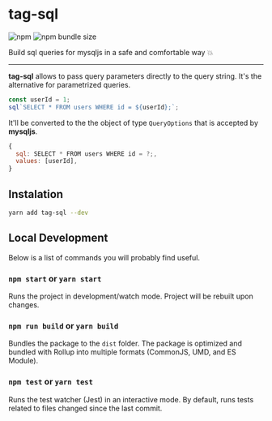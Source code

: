 # tag-sql

![npm](https://img.shields.io/npm/v/tag-sql.svg)
![npm bundle size](https://img.shields.io/bundlephobia/min/tag-sql.svg?color=purple)

Build sql queries for mysqljs in a safe and comfortable way 💥

---

**tag-sql** allows to pass query parameters directly to the query string.
It's the alternative for parametrized queries.

```js
const userId = 1;
sql`SELECT * FROM users WHERE id = ${userId};`;
```

It'll be converted to the the object of type `QueryOptions` that is accepted by **mysqljs**.

```js
{
  sql: SELECT * FROM users WHERE id = ?;,
  values: [userId],
}
```

## Instalation

```sh
yarn add tag-sql --dev
```

## Local Development

Below is a list of commands you will probably find useful.

### `npm start` or `yarn start`

Runs the project in development/watch mode. Project will be rebuilt upon changes.

### `npm run build` or `yarn build`

Bundles the package to the `dist` folder.
The package is optimized and bundled with Rollup into multiple formats (CommonJS, UMD, and ES Module).

### `npm test` or `yarn test`

Runs the test watcher (Jest) in an interactive mode.
By default, runs tests related to files changed since the last commit.
